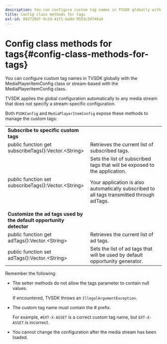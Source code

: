 ```yaml
---
description: You can configure custom tag names in TVSDK globally with the MediaPlayerItemConfig class or stream-based with the MediaPlayerItemConfig class.
title: Config class methods for tags
exl-id: 093720df-9c2d-41f1-ba9d-9553c5df40a4
---
```

# Config class methods for tags{#config-class-methods-for-tags}

You can configure custom tag names in TVSDK globally with the MediaPlayerItemConfig class or stream-based with the MediaPlayerItemConfig class.

TVSDK applies the global configuration automatically to any media stream that does not specify a stream-specific configuration.

Both `PSDKConfig` and `MediaPlayerItemConfig` expose these methods to manage the custom tags:  

<table id="table_B37A6C75270D47BC99258F2884AD6905"> 
 <tbody> 
  <tr> 
   <td colname="1"><b>Subscribe to specific custom tags</b> </td> 
   <td colname="3"> </td>
  </tr> 
  <tr> 
   <td colname="col1"><span class="codeph"> public function get subscribeTags():Vector.&lt;String&gt;</span> </td> 
   <td colname="col2"> Retrieves the current list of subscribed tags. </td> 
  </tr> 
  <tr> 
   <td colname="col1"><span class="codeph"> public function set subscribeTags():Vector.&lt;String&gt;</span> </td> 
   <td colname="col2">Sets the list of subscribed tags that will be exposed to the application. <p>Your application is also automatically subscribed to all tags transmitted through <span class="codeph"> adTags</span>. </p> </td> 
  </tr> 
  <tr> 
   <td colname="1"><b>Customize the ad tags used by the default opportunity detector </b> </td> 
   <td colname="3"> </td>
  </tr> 
  <tr> 
   <td colname="col1"><span class="codeph"> public function get adTags():Vector.&lt;String&gt;</span> </td> 
   <td colname="col2"> Retrieves the current list of ad tags. </td> 
  </tr> 
  <tr> 
   <td colname="col1"><span class="codeph"> public function set adTags():Vector.&lt;String&gt;</span> </td> 
   <td colname="col2"> Sets the list of ad tags that will be used by default opportunity generator. </td> 
  </tr> 
 </tbody> 
</table>

Remember the following:

* The setter methods do not allow the tags parameter to contain null values.

  If encountered, TVSDK throws an `IllegalArgumentException`. 
* The custom tag name must contain the # prefix.

  For example, `#EXT-X-ASSET` is a correct custom tag name, but `EXT-X-ASSET` is incorrect. 
* You cannot change the configuration after the media stream has been loaded.
